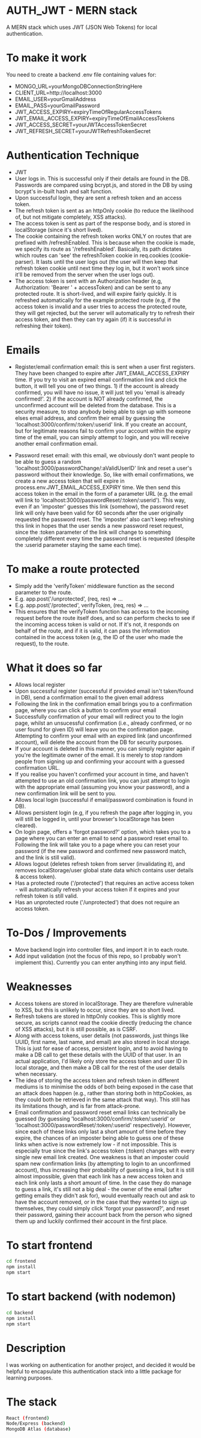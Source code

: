 # AUTH_JWT - MERN stack
A MERN stack which uses JWT (JSON Web Tokens) for local authentication.

# To make it work
You need to create a backend .env file containing values for:
* MONGO_URL=yourMongoDBConnectionStringHere
* CLIENT_URL=http://localhost:3000
* EMAIL_USER=yourGmailAddress
* EMAIL_PASS=yourGmailPassword
* JWT_ACCESS_EXPIRY=expiryTimeOfRegularAccessTokens
* JWT_EMAIL_ACCESS_EXPIRY=expiryTimeOfEmailAccessTokens
* JWT_ACCESS_SECRET=yourJWTAccessTokenSecret
* JWT_REFRESH_SECRET=yourJWTRefreshTokenSecret

# Authentication Technique
* JWT
* User logs in. This is successful only if their details are found in the DB. Passwords are compared using bcrypt.js, and stored in the DB by using bcrypt's in-built hash and salt function.
* Upon successful login, they are sent a refresh token and an access token. 
* The refresh token is sent as an httpOnly cookie (to reduce the likelihood of, but not mitigate completely, XSS attacks).
* The access token is sent as part of the response body, and is stored in localStorage (since it's short lived).
* The cookie containing the refresh token works ONLY on routes that are prefixed with /refreshEnabled. This is because when the cookie is made, we specify its route as '/refreshEnabled'. Basically, its path dictates which routes can 'see' the refreshToken cookie in req.cookies (cookie-parser). It lasts until the user logs out (the user will then keep that refresh token cookie until next time they log in, but it won't work since it'll be removed from the server when the user logs out).
* The access token is sent with an Authorization header (e.g, Authorization: 'Bearer ' + accessToken) and can be sent to any protected route. It is short-lived, and will expire fairly quickly. It is refreshed automatically for the example protected route (e.g, if the access token is invalid and a user tries to access the protected route, they will get rejected, but the server will automatically try to refresh their access token, and then they can try again (if) it is successful in refreshing their token).

# Emails
* Register/email confirmation email: this is sent when a user first registers. They have been changed to expire after JWT_EMAIL_ACCESS_EXPIRY time. If you try to visit an expired email confirmation link and click the button, it will tell you one of two things. 1) if the account is already confirmed, you will have no issue, it will just tell you 'email is already confirmed!'. 2) if the account is NOT already confirmed, the unconfirmed account will be deleted from the database. This is a security measure, to stop anybody being able to sign up with someone elses email address, and confirm their email by guessing the 'localhost:3000/confirm/:token/:userid' link. If you create an account, but for legitimate reasons fail to confirm your account within the expiry time of the email, you can simply attempt to login, and you will receive another email confirmation email.

* Password reset email: with this email, we obviously don't want people to be able to guess a random 'localhost:3000/passwordChange/:aValidUserID' link and reset a user's password without their knowledge. So, like with email confirmations, we create a new access token that will expire in process.env.JWT_EMAIL_ACCESS_EXPIRY time. We then send this access token in the email in the form of a parameter URL (e.g. the email will link to 'localhost:3000/passwordReset/:token/:userid'). This way, even if an 'imposter' guesses this link (somehow), the password reset link will only have been valid for 60 seconds after the user originally requested the password reset. The 'imposter' also can't keep refreshing this link in hopes that the user sends a new password reset request, since the :token parameter of the link will change to something completely different every time the password reset is requested (despite the :userid parameter staying the same each time).

# To make a route protected
* Simply add the 'verifyToken' middleware function as the second parameter to the route.
* E.g. app.post('/unprotected', (req, res) => ...
* E.g. app.post('/protected', verifyToken, (req, res) => ...
* This ensures that the verifyToken function has access to the incoming request before the route itself does, and so can perform checks to see if the incoming access token is valid or not. If it's not, it responds on behalf of the route, and if it is valid, it can pass the information contained in the access token (e.g, the ID of the user who made the request), to the route.

# What it does so far
* Allows local register
* Upon successful register (successful if provided email isn't taken/found in DB), send a confirmation email to the given email address
* Following the link in the confirmation email brings you to a confirmation page, where you can click a button to confirm your email
* Successfully confirmation of your email will redirect you to the login page, whilst an unsucessful confirmation (i.e., already confirmed, or no user found for given ID) will leave you on the confirmation page. Attempting to confirm your email with an expired link (and unconfirmed account), will delete the account from the DB for security purposes.
* If your account is deleted in this manner, you can simply register again if you're the legitimate owner of the email. It is merely to stop random people from signing up and confirming your account with a guessed confirmation URL.
* If you realise you haven't confirmed your account in time, and haven't attempted to use an old confirmation link, you can just attempt to login with the appropriate email (assuming you know your password), and a new confirmation link will be sent to you.
* Allows local login (successful if email/password combination is found in DB).
* Allows persistent login (e.g, if you refresh the page after logging in, you will still be logged in, until your browser's localStorage has been cleared).
* On login page, offers a 'forgot password?' option, which takes you to a page where you can enter an email to send a password reset email to. Following the link will take you to a page where you can reset your password (if the new password and confirmed new password match, and the link is still valid).
* Allows logout (deletes refresh token from server (invalidating it), and removes localStorage/user global state data which contains user details & access token).
* Has a protected route ('/protected') that requires an active access token - will automatically refresh your access token if it expires and your refresh token is still valid.
* Has an unprotected route ('/unprotected') that does not require an access token.

# To-Dos / Improvements
- Move backend login into controller files, and import it in to each route.
- Add input validation (not the focus of this repo, so I probably won't implement this). Currently you can enter anything into any input field.

# Weaknesses
* Access tokens are stored in localStorage. They are therefore vulnerable to XSS, but this is unlikely to occur, since they are so short lived.
* Refresh tokens are stored in httpOnly cookies. This is slightly more secure, as scripts cannot read the cookie directly (reducing the chance of XSS attacks), but it is still possible, as is CSRF.
* Along with access tokens, user details (not passwords, just things like UUID, first name, last name, and email) are also stored in local storage. This is just for ease of access, persistent login, and to avoid having to make a DB call to get these details with the UUID of that user. In an actual application, I'd likely only store the access token and user ID in local storage, and then make a DB call for the rest of the user details when necessary.
* The idea of storing the access token and refresh token in different mediums is to minimise the odds of both being exposed in the case that an attack does happen (e.g., rather than storing both in httpCookies, as they could both be retrieved in the same attack that way). This still has its limitations though, and is far from attack-prone.
* Email confirmation and password reset email links can technically be guessed (by guessing 'localhost:3000/confirm/:token/:userid' or 'localhost:3000/passwordReset/:token/:userid' respectively). However, since each of these links only last a short amount of time before they expire, the chances of an imposter being able to guess one of these links when active is now extremely low - if not impossible. This is especially true since the link's access token (:token) changes with every single new email link created. One weakness is that an imposter could spam new confirmation links (by attempting to login to an unconfirmed account), thus increasing their probability of guessing a link, but it is still almost impossible, given that each link has a new access token and each link only lasts a short amount of time. In the case they do manage to guess a link, it's still not a big deal - the owner of the email (after getting emails they didn't ask for), would eventually reach out and ask to have the account removed, or in the case that they wanted to sign up themselves, they could simply click 'forgot your password?', and reset their password, gaining their account back from the person who signed them up and luckily confirmed their account in the first place.

# To start frontend
```bash
cd frontend
npm install
npm start
```

# To start backend (with nodemon)
```bash
cd backend
npm install
npm start
```

# Description

I was working on authentication for another project, and decided it would be helpful to encapsulate this authentication stack into a little package for learning purposes.


# The stack
```bash
React (frontend)
Node/Express (backend)
MongoDB Atlas (database)
```

